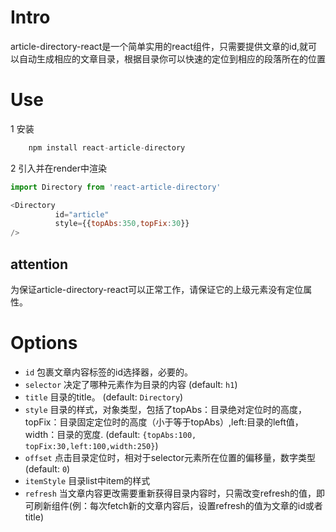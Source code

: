 # Intro
article-directory-react是一个简单实用的react组件，只需要提供文章的id,就可以自动生成相应的文章目录，根据目录你可以快速的定位到相应的段落所在的位置 
# Use
1 安装
``` js
    npm install react-article-directory
```
2 引入并在render中渲染
```js
import Directory from 'react-article-directory'

<Directory
          id="article"
          style={{topAbs:350,topFix:30}}
/>
```
## attention
为保证article-directory-react可以正常工作，请保证它的上级元素没有定位属性。
# Options  
  * `id` 包裹文章内容标签的id选择器，必要的。<br>
  * `selector` 决定了哪种元素作为目录的内容 (default: `h1`)<br>
  * `title` 目录的title。 (default: `Directory`)<br>
  * `style` 目录的样式，对象类型，包括了topAbs：目录绝对定位时的高度，topFix：目录固定定位时的高度（小于等于topAbs）,left:目录的left值，width：目录的宽度. (default: `{topAbs:100, topFix:30,left:100,width:250}`)<br>
  * `offset` 点击目录定位时，相对于selector元素所在位置的偏移量，数字类型(default: `0`)<br>
  * `itemStyle` 目录list中item的样式<br>
  * `refresh` 当文章内容更改需要重新获得目录内容时，只需改变refresh的值，即可刷新组件(例：每次fetch新的文章内容后，设置refresh的值为文章的id或者title)<br>
